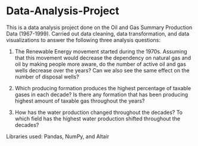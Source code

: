 # Data-Analysis-Project
This is a data analysis project done on the Oil and Gas Summary Production Data (1967-1999). Carried out data cleaning, data transformation, and data visualizations to answer the following three analysis questions: 

1) The Renewable Energy movement started during the 1970s. Assuming that this movement would decrease the dependency on natural gas and oil by making people more aware, do the number of active  oil and gas wells decrease over the years? Can we also see the same effect on the number of disposal wells?

2) Which producing formation produces the highest percentage of taxable gases in each decade? Is there any formation that has been producing highest amount of taxable gas throughout the years?

3) How has the water production changed throughout the decades? To which field has the highest water production shifted throughout the decades?

Libraries used: Pandas, NumPy, and Altair
